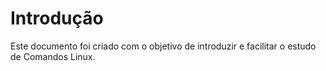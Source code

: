 # Introdução

Este documento foi criado com o objetivo de introduzir e facilitar o estudo de Comandos Linux.
